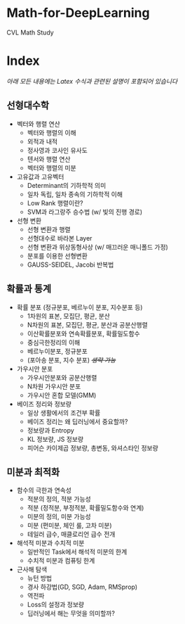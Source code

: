 # Math-for-DeepLearning
CVL Math Study

# Index
*아래 모든 내용에는 Latex 수식과 관련된 설명이 포함되어 있습니다*
## 선형대수학
- 벡터와 행렬 연산
	- 벡터와 행렬의 이해
	- 외적과 내적
	- 정사영과 코사인 유사도
	- 텐서와 행렬 연산
	- 벡터와 행렬의 미분
- 고유값과 고유벡터
	- Determinant의 기하학적 의미
	- 일차 독립, 일차 종속의 기하학적 이해
	- Low Rank 행렬이란?
	- SVM과 라그랑주 승수법 (w/ 빛의 진행 경로)
- 선형 변환
	- 선형 변환과 행렬
	- 선형대수로 바라본 Layer
	- 선형 변환과 위상동형사상 (w/ 매끄러운 매니폴드 가정)
	- 분포를 이용한 선형변환
	- GAUSS-SEIDEL, Jacobi 반복법

## 확률과 통계
- 확률 분포 (정규분포, 베르누이 분포, 지수분포 등)
	- 1차원의 표본, 모집단, 평균, 분산
	- N차원의 표본, 모집단, 평균, 분산과 공분산행렬
	- 이산확률분포와 연속확률분포, 확률밀도함수
	- 중심극한정리의 이해
	- 베르누이분포, 정규분포
	- (포아송 분포, 지수 분포) ~~*생략 가능*~~
- 가우시안 분포
	- 가우시안분포와 공분산행렬
	- N차원 가우시안 분포
	- 가우시안 혼합 모델(GMM)
- 베이즈 정리와 정보량
	- 일상 생활에서의 조건부 확률
	- 베이즈 정리는 왜 딥러닝에서 중요할까?
	- 정보량과 Entropy
	- KL 정보량, JS 정보량
	- 피어슨 카이제곱 정보량, 총변동, 와셔스타인 정보량

## 미분과 최적화
- 함수의 극한과 연속성
	- 적분의 정의, 적분 가능성
	- 적분 (정적분, 부정적분, 확률밀도함수와 연계)
	- 미분의 정의, 미분 가능성
	- 미분 (편미분, 체인 룰, 고차 미분)
	- 테일러 급수, 매클로리언 급수 전개
- 해석적 미분과 수치적 미분
	- 일반적인 Task에서 해석적 미분의 한계
	- 수치적 미분과 컴퓨팅 한계
- 근사해 탐색
	- 뉴턴 방법
	- 경사 하강법(GD, SGD, Adam, RMSprop)
	- 역전파
	- Loss의 설정과 정보량
	- 딥러닝에서 해는 무엇을 의미할까?